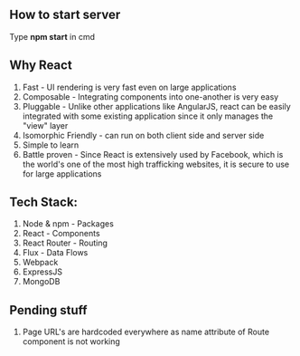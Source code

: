 ## How to start server
Type **npm start** in cmd

## Why React

1. Fast - UI rendering is very fast even on large applications
2. Composable - Integrating components into one-another is very easy
3. Pluggable - Unlike other applications like AngularJS, react can be easily integrated with some existing application since it only manages the "view" layer
4. Isomorphic Friendly - can run on both client side and server side
5. Simple to learn
6. Battle proven - Since React is extensively used by Facebook, which is the world's one of the most high trafficking websites, it is secure to use for large applications


## Tech Stack:

1. Node & npm - Packages
2. React - Components
3. React Router - Routing
4. Flux - Data Flows
5. Webpack
6. ExpressJS
7. MongoDB


## Pending stuff

1. Page URL's are hardcoded everywhere as name attribute of Route component is not working